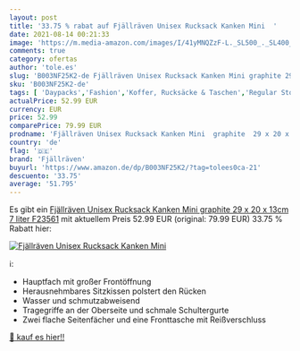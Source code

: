 ```yaml
---
layout: post
title: '33.75 % rabat auf Fjällräven Unisex Rucksack Kanken Mini  '
date: 2021-08-14 00:21:33
image: 'https://m.media-amazon.com/images/I/41yMNQZzF-L._SL500_._SL400_.jpg'
comments: true
category: ofertas
author: 'tole.es'
slug: 'B003NF25K2-de Fjällräven Unisex Rucksack Kanken Mini graphite 29 x 20 x...'
sku: 'B003NF25K2-de'
tags: [ 'Daypacks','Fashion','Koffer, Rucksäcke & Taschen','Regular Stores','Rucksäcke','Specialty Stores','Sport','Sport & Freizeit','fjällräven', ]
actualPrice: 52.99 EUR
currency: EUR
price: 52.99
comparePrice: 79.99 EUR
prodname: 'Fjällräven Unisex Rucksack Kanken Mini  graphite  29 x 20 x 13cm  7 liter  F23561'
country: 'de'
flag: '🇩🇪'
brand: 'Fjällräven'
buyurl: 'https://www.amazon.de/dp/B003NF25K2/?tag=tolees0ca-21'
descuento: '33.75'
average: '51.795'
---
```


Es gibt ein [Fjällräven Unisex Rucksack Kanken Mini  graphite  29 x 20 x 13cm  7 liter  F23561](https://www.amazon.de/dp/B003NF25K2/?tag=tolees0ca-21) mit aktuellem Preis 52.99 EUR (original: 79.99 EUR) 33.75 % Rabatt hier:

[![Fjällräven Unisex Rucksack Kanken Mini  ](https://m.media-amazon.com/images/I/41yMNQZzF-L._SL500_._SL400_.jpg)](https://www.amazon.de/dp/B003NF25K2/?tag=tolees0ca-21)

ℹ️:

- Hauptfach mit großer Frontöffnung
- Herausnehmbares Sitzkissen polstert den Rücken
- Wasser und schmutzabweisend
- Tragegriffe an der Oberseite und schmale Schultergurte
- Zwei flache Seitenfächer und eine Fronttasche mit Reißverschluss

[🛒 kauf es hier!!](https://www.amazon.de/dp/B003NF25K2/?tag=tolees0ca-21)
